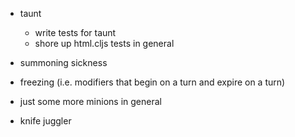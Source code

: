 * taunt
  * write tests for taunt
  * shore up html.cljs tests in general

* summoning sickness
* freezing (i.e. modifiers that begin on a turn and expire on a turn)
* just some more minions in general
* knife juggler
